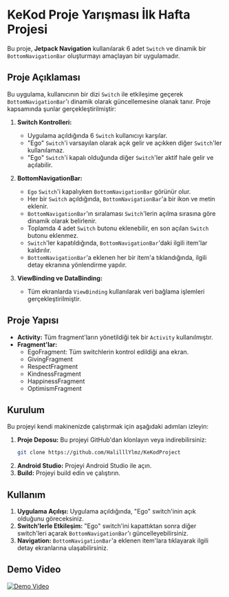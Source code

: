 # KeKod Proje Yarışması İlk Hafta Projesi

Bu proje, **Jetpack Navigation** kullanılarak 6 adet `Switch` ve dinamik bir `BottomNavigationBar` oluşturmayı amaçlayan bir uygulamadır.

## Proje Açıklaması

Bu uygulama, kullanıcının bir dizi `Switch` ile etkileşime geçerek `BottomNavigationBar`'ı dinamik olarak güncellemesine olanak tanır. Proje kapsamında şunlar gerçekleştirilmiştir:

1. **Switch Kontrolleri:**
   - Uygulama açıldığında 6 `Switch` kullanıcıyı karşılar.
   - "Ego" `Switch`'i varsayılan olarak açık gelir ve açıkken diğer `Switch`'ler kullanılamaz.
   - "Ego" `Switch`'i kapalı olduğunda diğer `Switch`'ler aktif hale gelir ve açılabilir.

2. **BottomNavigationBar:**
   - `Ego` `Switch`'i kapalıyken `BottomNavigationBar` görünür olur.
   - Her bir `Switch` açıldığında, `BottomNavigationBar`'a bir ikon ve metin eklenir.
   - `BottomNavigationBar`'ın sıralaması `Switch`'lerin açılma sırasına göre dinamik olarak belirlenir.
   - Toplamda 4 adet `Switch` butonu eklenebilir, en son açılan `Switch` butonu eklenmez.
   - `Switch`'ler kapatıldığında, `BottomNavigationBar`'daki ilgili item'lar kaldırılır.
   - `BottomNavigationBar`'a eklenen her bir item'a tıklandığında, ilgili detay ekranına yönlendirme yapılır.

3. **ViewBinding ve DataBinding:**
   - Tüm ekranlarda `ViewBinding` kullanılarak veri bağlama işlemleri gerçekleştirilmiştir.

## Proje Yapısı

- **Activity:** Tüm fragment'ların yönetildiği tek bir `Activity` kullanılmıştır.
- **Fragment'lar:**
  - EgoFragment: Tüm switchlerin kontrol edildiği ana ekran.
  - GivingFragment
  - RespectFragment
  - KindnessFragment
  - HappinessFragment
  - OptimismFragment

## Kurulum

Bu projeyi kendi makinenizde çalıştırmak için aşağıdaki adımları izleyin:

1. **Proje Deposu:** Bu projeyi GitHub'dan klonlayın veya indirebilirsiniz:
    ```bash
    git clone https://github.com/HalilllYlmz/KeKodProject
    ```
2. **Android Studio:** Projeyi Android Studio ile açın.
3. **Build:** Projeyi build edin ve çalıştırın.

## Kullanım

1. **Uygulama Açılışı:** Uygulama açıldığında, "Ego" switch'inin açık olduğunu göreceksiniz.
2. **Switch'lerle Etkileşim:** "Ego" switch'ini kapattıktan sonra diğer switch'leri açarak `BottomNavigationBar`'ı güncelleyebilirsiniz.
3. **Navigation:** `BottomNavigationBar`'a eklenen item'lara tıklayarak ilgili detay ekranlarına ulaşabilirsiniz.

## Demo Video

[![Demo Video](https://img.youtube.com/vi/wd-VVGRSD_E/0.jpg)](https://www.youtube.com/shorts/wd-VVGRSD_E)
